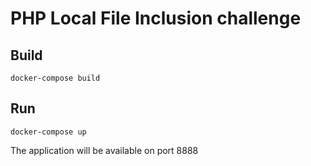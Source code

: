 # PHP Local File Inclusion challenge

## Build
```
docker-compose build
```

## Run
```
docker-compose up
```
The application will be available on port 8888
